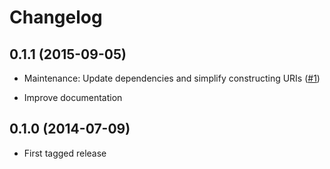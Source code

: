 # Changelog

## 0.1.1 (2015-09-05)

* Maintenance: Update dependencies and simplify constructing URIs
  ([#1](https://github.com/clue/php-solusvm-api-react/pull/1))

* Improve documentation

## 0.1.0 (2014-07-09)

* First tagged release
